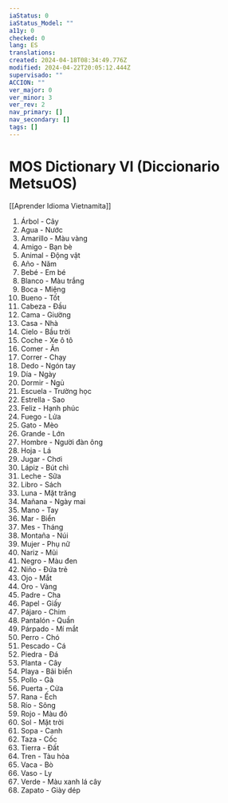 ```yaml
---
iaStatus: 0
iaStatus_Model: ""
a11y: 0
checked: 0
lang: ES
translations: 
created: 2024-04-18T08:34:49.776Z
modified: 2024-04-22T20:05:12.444Z
supervisado: ""
ACCION: ""
ver_major: 0
ver_minor: 3
ver_rev: 2
nav_primary: []
nav_secondary: []
tags: []
---
```

# MOS Dictionary VI (Diccionario MetsuOS)

[[Aprender Idioma Vietnamita]]

1. Árbol - Cây
2. Agua - Nước
3. Amarillo - Màu vàng
4. Amigo - Bạn bè
5. Animal - Động vật
6. Año - Năm
7. Bebé - Em bé
8. Blanco - Màu trắng
9. Boca - Miệng
10. Bueno - Tốt
11. Cabeza - Đầu
12. Cama - Giường
13. Casa - Nhà
14. Cielo - Bầu trời
15. Coche - Xe ô tô
16. Comer - Ăn
17. Correr - Chạy
18. Dedo - Ngón tay
19. Día - Ngày
20. Dormir - Ngủ
21. Escuela - Trường học
22. Estrella - Sao
23. Feliz - Hạnh phúc
24. Fuego - Lửa
25. Gato - Mèo
26. Grande - Lớn
27. Hombre - Người đàn ông
28. Hoja - Lá
29. Jugar - Chơi
30. Lápiz - Bút chì
31. Leche - Sữa
32. Libro - Sách
33. Luna - Mặt trăng
34. Mañana - Ngày mai
35. Mano - Tay
36. Mar - Biển
37. Mes - Tháng
38. Montaña - Núi
39. Mujer - Phụ nữ
40. Nariz - Mũi
41. Negro - Màu đen
42. Niño - Đứa trẻ
43. Ojo - Mắt
44. Oro - Vàng
45. Padre - Cha
46. Papel - Giấy
47. Pájaro - Chim
48. Pantalón - Quần
49. Párpado - Mí mắt
50. Perro - Chó
51. Pescado - Cá
52. Piedra - Đá
53. Planta - Cây
54. Playa - Bãi biển
55. Pollo - Gà
56. Puerta - Cửa
57. Rana - Ếch
58. Río - Sông
59. Rojo - Màu đỏ
60. Sol - Mặt trời
61. Sopa - Canh
62. Taza - Cốc
63. Tierra - Đất
64. Tren - Tàu hỏa
65. Vaca - Bò
66. Vaso - Ly
67. Verde - Màu xanh lá cây
68. Zapato - Giày dép

